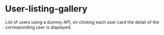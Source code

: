 # User-listing-gallery

List of users using a dummy API, on clicking each user card the detail of the corresponding user is diaplayed.
